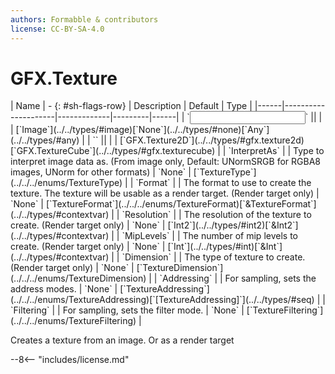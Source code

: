 ```yaml
---
authors: Formabble & contributors
license: CC-BY-SA-4.0
---
```



# GFX.Texture

<div class="sh-parameters" markdown="1">
| Name | - {: #sh-flags-row} | Description | Default | Type |
|------|---------------------|-------------|---------|------|
| `<input>` || | | [`Image`](../../types/#image)[`None`](../../types/#none)[`Any`](../../types/#any) |
| `<output>` || | | [`GFX.Texture2D`](../../types/#gfx.texture2d)[`GFX.TextureCube`](../../types/#gfx.texturecube) |
| `InterpretAs` |  | Type to interpret image data as. (From image only, Default: UNormSRGB for RGBA8 images, UNorm for other formats) | `None` | [`TextureType`](../../../enums/TextureType) |
| `Format` |  | The format to use to create the texture. The texture will be usable as a render target. (Render target only) | `None` | [`TextureFormat`](../../../enums/TextureFormat)[`&TextureFormat`](../../types/#contextvar) |
| `Resolution` |  | The resolution of the texture to create. (Render target only) | `None` | [`Int2`](../../types/#int2)[`&Int2`](../../types/#contextvar) |
| `MipLevels` |  | The number of mip levels to create. (Render target only) | `None` | [`Int`](../../types/#int)[`&Int`](../../types/#contextvar) |
| `Dimension` |  | The type of texture to create. (Render target only) | `None` | [`TextureDimension`](../../../enums/TextureDimension) |
| `Addressing` |  | For sampling, sets the address modes. | `None` | [`TextureAddressing`](../../../enums/TextureAddressing)[`[TextureAddressing]`](../../types/#seq) |
| `Filtering` |  | For sampling, sets the filter mode. | `None` | [`TextureFiltering`](../../../enums/TextureFiltering) |

</div>

Creates a texture from an image. Or as a render target

--8<-- "includes/license.md"

